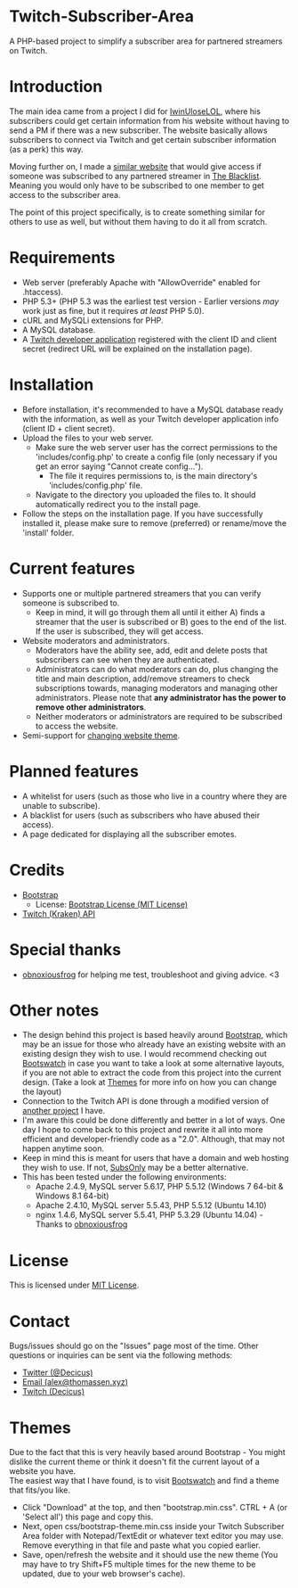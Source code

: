 # Twitch-Subscriber-Area
A PHP-based project to simplify a subscriber area for partnered streamers on Twitch.

# Introduction
The main idea came from a project I did for [IwinUloseLOL](http://www.twitch.tv/iwinuloselol), where his subscribers could get certain information from his website without having to send a PM if there was a new subscriber. The website basically allows subscribers to connect via Twitch and get certain subscriber information (as a perk) this way.

Moving further on, I made a [similar website](https://blacklist.rocks/) that would give access if someone was subscribed to any partnered streamer in [The Blacklist](http://www.twitch.tv/team/theblacklist). Meaning you would only have to be subscribed to one member to get access to the subscriber area.

The point of this project specifically, is to create something similar for others to use as well, but without them having to do it all from scratch.

# Requirements
- Web server (preferably Apache with "AllowOverride" enabled for .htaccess).
- PHP 5.3+ (PHP 5.3 was the earliest test version - Earlier versions *may* work just as fine, but it requires *at least* PHP 5.0).
- cURL and MySQLi extensions for PHP.
- A MySQL database.
- A [Twitch developer application](http://www.twitch.tv/settings/connections) registered with the client ID and client secret (redirect URL will be explained on the installation page).

# Installation
- Before installation, it's recommended to have a MySQL database ready with the information, as well as your Twitch developer application info (client ID + client secret).  
- Upload the files to your web server.
    - Make sure the web server user has the correct permissions to the 'includes/config.php' to create a config file (only necessary if you get an error saying "Cannot create config...").
        - The file it requires permissions to, is the main directory's 'includes/config.php' file.
    - Navigate to the directory you uploaded the files to. It should automatically redirect you to the install page.
- Follow the steps on the installation page. If you have successfully installed it, please make sure to remove (preferred) or rename/move the 'install' folder.

# Current features
- Supports one or multiple partnered streamers that you can verify someone is subscribed to.
    - Keep in mind, it will go through them all until it either A) finds a streamer that the user is subscribed or B) goes to the end of the list. If the user is subscribed, they will get access.
- Website moderators and administrators.
    - Moderators have the ability see, add, edit and delete posts that subscribers can see when they are authenticated.
    - Administrators can do what moderators can do, plus changing the title and main description, add/remove streamers to check subscriptions towards, managing moderators and managing other administrators. Please note that **any administrator has the power to remove other administrators**.
    - Neither moderators or administrators are required to be subscribed to access the website.
- Semi-support for [changing website theme](#themes).

# Planned features
- A whitelist for users (such as those who live in a country where they are unable to subscribe).
- A blacklist for users (such as subscribers who have abused their access).
- A page dedicated for displaying all the subscriber emotes.

# Credits
- [Bootstrap](http://getbootstrap.com/)
    - License: [Bootstrap License (MIT License)](https://github.com/twbs/bootstrap/blob/master/LICENSE)
- [Twitch (Kraken) API](https://github.com/justintv/Twitch-API)

# Special thanks
- [obnoxiousfrog](https://github.com/obnoxiousfrog) for helping me test, troubleshoot and giving advice. <3

# Other notes
- The design behind this project is based heavily around [Bootstrap](http://getbootstrap.com/), which may be an issue for those who already have an existing website with an existing design they wish to use. I would recommend checking out [Bootswatch](https://bootswatch.com/) in case you want to take a look at some alternative layouts, if you are not able to extract the code from this project into the current design. (Take a look at [Themes](#themes) for more info on how you can change the layout)
- Connection to the Twitch API is done through a modified version of [another project](https://github.com/Decicus/Twitch-API-PHP) I have.
- I'm aware this could be done differently and better in a lot of ways. One day I hope to come back to this project and rewrite it all into more efficient and developer-friendly code as a "2.0". Although, that may not happen anytime soon.
- Keep in mind this is meant for users that have a domain and web hosting they wish to use. If not, [SubsOnly](https://subsonly.com/) may be a better alternative.
- This has been tested under the following environments:
    - Apache 2.4.9, MySQL server 5.6.17, PHP 5.5.12 (Windows 7 64-bit & Windows 8.1 64-bit)
    - Apache 2.4.10, MySQL server 5.5.43, PHP 5.5.12 (Ubuntu 14.10)
    - nginx 1.4.6, MySQL server 5.5.41, PHP 5.3.29 (Ubuntu 14.04) - Thanks to [obnoxiousfrog](https://github.com/obnoxiousfrog)

# License
This is licensed under [MIT License](https://github.com/Decicus/Twitch-Subscriber-Area/blob/master/LICENSE).

# Contact
Bugs/issues should go on the "Issues" page most of the time. Other questions or inquiries can be sent via the following methods:
- [Twitter (@Decicus)](https://twitter.com/Decicus)
- [Email (alex@thomassen.xyz)](mailto:alex@thomassen.xyz)
- [Twitch (Decicus)](http://www.twitch.tv/Decicus)

# Themes
Due to the fact that this is very heavily based around Bootstrap - You might dislike the current theme or think it doesn't fit the current layout of a website you have.  
The easiest way that I have found, is to visit [Bootswatch](https://bootswatch.com/) and find a theme that fits/you like.

- Click "Download" at the top, and then "bootstrap.min.css". CTRL + A (or 'Select all') this page and copy this.
- Next, open css/bootstrap-theme.min.css inside your Twitch Subscriber Area folder with Notepad/TextEdit or whatever text editor you may use. Remove everything in that file and paste what you copied earlier.
- Save, open/refresh the website and it should use the new theme (You may have to try Shift+F5 multiple times for the new theme to be updated, due to your web browser's cache).
